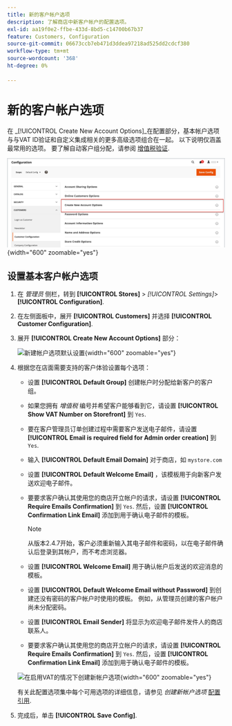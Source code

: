 ```yaml
---
title: 新的客户帐户选项
description: 了解商店中新客户帐户的配置选项。
exl-id: aa19f0e2-ffbe-433d-8bd5-c14700b67b37
feature: Customers, Configuration
source-git-commit: 06673ccb7eb471d3ddea97218ad525dd2cdcf380
workflow-type: tm+mt
source-wordcount: '368'
ht-degree: 0%

---
```


# 新的客户帐户选项

在 _[!UICONTROL Create New Account Options]_在配置部分，基本帐户选项与与VAT ID验证和自定义集成相关的更多高级选项组合在一起。 以下说明仅涵盖最常用的选项。 要了解自动客户组分配，请参阅 [增值税验证](../stores-purchase/vat.md).

![创建新帐户选项](assets/customer-configuration-create-new-account-options.png){width="600" zoomable="yes"}

## 设置基本客户帐户选项

1. 在 _管理员_ 侧栏，转到 **[!UICONTROL Stores]** > _[!UICONTROL Settings]_>**[!UICONTROL Configuration]**.

1. 在左侧面板中，展开 **[!UICONTROL Customers]** 并选择 **[!UICONTROL Customer Configuration]**.

1. 展开 **[!UICONTROL Create New Account Options]** 部分：

   ![新建帐户选项默认设置](../configuration-reference/customers/assets/customer-configuration-create-new-account-options.png){width="600" zoomable="yes"}

1. 根据您在店面需要支持的客户体验设置每个选项：

   - 设置 **[!UICONTROL Default Group]** 创建帐户时分配给新客户的客户组。

   - 如果您拥有 _增值税_ 编号并希望客户能够看到它，请设置 **[!UICONTROL Show VAT Number on Storefront]** 到 `Yes`.

   - 要在客户管理员订单创建过程中需要客户发送电子邮件，请设置 **[!UICONTROL Email is required field for Admin order creation]** 到 `Yes`.

   - 输入 **[!UICONTROL Default Email Domain]** 对于商店，如 `mystore.com`

   - 设置 **[!UICONTROL Default Welcome Email]** ，该模板用于向新客户发送欢迎电子邮件。

   - 要要求客户确认其使用您的商店开立帐户的请求，请设置 **[!UICONTROL Require Emails Confirmation]** 到 `Yes`. 然后，设置 **[!UICONTROL Confirmation Link Email]** 添加到用于确认电子邮件的模板。

     >[!NOTE]
     >
     >从版本2.4.7开始，客户必须重新输入其电子邮件和密码，以在电子邮件确认后登录到其帐户，而不考虑浏览器。

   - 设置 **[!UICONTROL Welcome Email]** 用于确认帐户后发送的欢迎消息的模板。

   - 设置 **[!UICONTROL Default Welcome Email without Password]** 到创建还没有密码的客户帐户时使用的模板。 例如，从管理员创建的客户帐户尚未分配密码。

   - 设置 **[!UICONTROL Email Sender]** 将显示为欢迎电子邮件发件人的商店联系人。

   - 要要求客户确认其使用您的商店开立帐户的请求，请设置 **[!UICONTROL Require Emails Confirmation]** 到 `Yes`. 然后，设置 **[!UICONTROL Confirmation Link Email]** 添加到用于确认电子邮件的模板。

   ![在启用VAT的情况下创建新帐户选项](../configuration-reference/customers/assets/customer-configuration-create-new-account-options-vat.png){width="600" zoomable="yes"}

   有关此配置选项集中每个可用选项的详细信息，请参见 _创建新帐户选项_ [配置引用](../configuration-reference/customers/customer-configuration.md).

1. 完成后，单击 **[!UICONTROL Save Config]**.
